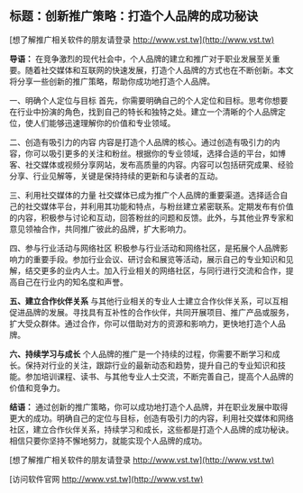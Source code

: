 ## **标题：创新推广策略：打造个人品牌的成功秘诀**

[想了解推广相关软件的朋友请登录 http://www.vst.tw](http://www.vst.tw)

**导语：**
在竞争激烈的现代社会中，个人品牌的建立和推广对于职业发展至关重要。随着社交媒体和互联网的快速发展，打造个人品牌的方式也在不断创新。本文将分享一些创新的推广策略，帮助你成功地打造个人品牌。

一、明确个人定位与目标
首先，你需要明确自己的个人定位和目标。思考你想要在行业中扮演的角色，找到自己的特长和独特之处。建立一个清晰的个人品牌定位，使人们能够迅速理解你的价值和专业领域。

二、创造有吸引力的内容
内容是打造个人品牌的核心。通过创造有吸引力的内容，你可以吸引更多的关注和粉丝。根据你的专业领域，选择合适的平台，如博客、社交媒体或视频分享网站，发布高质量的内容。内容可以包括研究成果、经验分享、行业见解等，关键是保持持续的更新和与读者的互动。

三、利用社交媒体的力量
社交媒体已成为推广个人品牌的重要渠道。选择适合自己的社交媒体平台，并利用其功能和特点，与粉丝建立紧密联系。定期发布有价值的内容，积极参与讨论和互动，回答粉丝的问题和反馈。此外，与其他业界专家和意见领袖合作，共同推广彼此的品牌，扩大影响力。

四、参与行业活动与网络社区
积极参与行业活动和网络社区，是拓展个人品牌影响力的重要手段。参加行业会议、研讨会和展览等活动，展示自己的专业知识和见解，结交更多的业内人士。加入行业相关的网络社区，与同行进行交流和合作，提高自己在行业内的知名度和声誉。

**五、建立合作伙伴关系**
与其他行业相关的专业人士建立合作伙伴关系，可以互相促进品牌的发展。寻找具有互补性的合作伙伴，共同开展项目、推广产品或服务，扩大受众群体。通过合作，你可以借助对方的资源和影响力，更快地打造个人品牌。

**六、持续学习与成长**
个人品牌的推广是一个持续的过程，你需要不断学习和成长。保持对行业的关注，跟踪行业的最新动态和趋势，提升自己的专业知识和技能。参加培训课程、读书、与其他专业人士交流，不断完善自己，提高个人品牌的价值和竞争力。

**结语：**
通过创新的推广策略，你可以成功地打造个人品牌，并在职业发展中取得更大的成功。明确自己的定位与目标，创造有吸引力的内容，利用社交媒体和网络社区，建立合作伙伴关系，持续学习和成长，这些都是打造个人品牌的成功秘诀。相信只要你坚持不懈地努力，就能实现个人品牌的成功。

[想了解推广相关软件的朋友请登录 http://www.vst.tw](http://www.vst.tw)


[访问软件官网 http://www.vst.tw](http://www.vst.tw)
